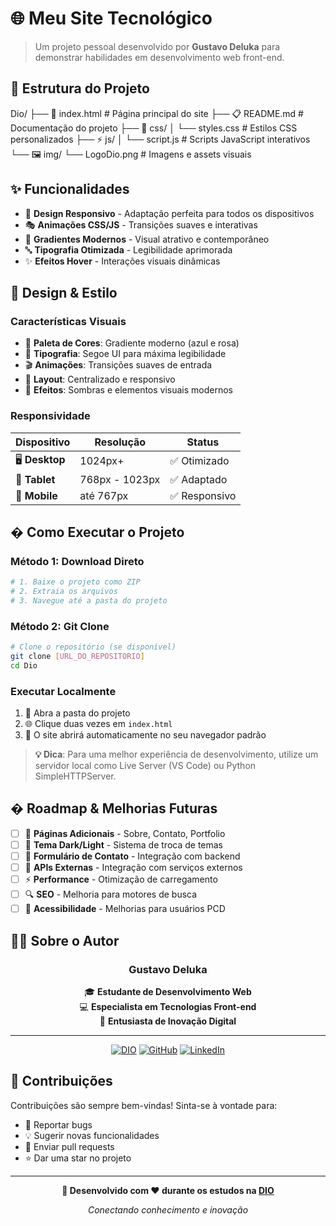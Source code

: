 # 🌐 Meu Site Tecnológico
> Um projeto pessoal desenvolvido por **Gustavo Deluka** para demonstrar habilidades em desenvolvimento web front-end.

## 📁 Estrutura do Projeto

Dio/
├── 📄 index.html       # Página principal do site
├── 📋 README.md        # Documentação do projeto
├── 🎨 css/
│   └── styles.css      # Estilos CSS personalizados
├── ⚡ js/
│   └── script.js       # Scripts JavaScript interativos
└── 🖼️ img/
    └── LogoDio.png     # Imagens e assets visuais


## ✨ Funcionalidades

- 📱 **Design Responsivo** - Adaptação perfeita para todos os dispositivos
- 🎭 **Animações CSS/JS** - Transições suaves e interativas
- 🌈 **Gradientes Modernos** - Visual atrativo e contemporâneo
- 🔤 **Tipografia Otimizada** - Legibilidade aprimorada
- ✨ **Efeitos Hover** - Interações visuais dinâmicas

## 🎨 Design & Estilo

### Características Visuais
- 🎯 **Paleta de Cores**: Gradiente moderno (azul e rosa)
- 📝 **Tipografia**: Segoe UI para máxima legibilidade
- 🎬 **Animações**: Transições suaves de entrada
- 📐 **Layout**: Centralizado e responsivo
- 🌟 **Efeitos**: Sombras e elementos visuais modernos

### Responsividade
| Dispositivo | Resolução | Status |
|-------------|-----------|--------|
| 🖥️ **Desktop** | 1024px+ | ✅ Otimizado |
| 📱 **Tablet** | 768px - 1023px | ✅ Adaptado |
| 📱 **Mobile** | até 767px | ✅ Responsivo |

## � Como Executar o Projeto

### Método 1: Download Direto
```bash
# 1. Baixe o projeto como ZIP
# 2. Extraia os arquivos
# 3. Navegue até a pasta do projeto
```

### Método 2: Git Clone
```bash
# Clone o repositório (se disponível)
git clone [URL_DO_REPOSITORIO]
cd Dio
```

### Executar Localmente
1. 📂 Abra a pasta do projeto
2. 🌐 Clique duas vezes em `index.html` 
3. 🎉 O site abrirá automaticamente no seu navegador padrão

> **💡 Dica**: Para uma melhor experiência de desenvolvimento, utilize um servidor local como Live Server (VS Code) ou Python SimpleHTTPServer.

## � Roadmap & Melhorias Futuras

- [ ] 📄 **Páginas Adicionais** - Sobre, Contato, Portfolio
- [ ] 🌙 **Tema Dark/Light** - Sistema de troca de temas
- [ ] 📧 **Formulário de Contato** - Integração com backend
- [ ] 🔌 **APIs Externas** - Integração com serviços externos
- [ ] ⚡ **Performance** - Otimização de carregamento
- [ ] 🔍 **SEO** - Melhoria para motores de busca
- [ ] 🎯 **Acessibilidade** - Melhorias para usuários PCD

## 👨‍💻 Sobre o Autor

<div align="center">

### **Gustavo Deluka**

🎓 **Estudante de Desenvolvimento Web**  
💻 **Especialista em Tecnologias Front-end**  
🚀 **Entusiasta de Inovação Digital**

---

[![DIO](https://img.shields.io/badge/Estudante-DIO-blueviolet?style=flat-square)](https://dio.me/)
[![GitHub](https://img.shields.io/badge/GitHub-Profile-black?style=flat-square&logo=github)](https://github.com/)
[![LinkedIn](https://img.shields.io/badge/LinkedIn-Connect-blue?style=flat-square&logo=linkedin)](https://linkedin.com/)

</div>


## 🤝 Contribuições

Contribuições são sempre bem-vindas! Sinta-se à vontade para:

- 🐛 Reportar bugs
- 💡 Sugerir novas funcionalidades  
- 🔧 Enviar pull requests
- ⭐ Dar uma star no projeto

---

<div align="center">

**🚀 Desenvolvido com ❤️ durante os estudos na [DIO](https://dio.me/)**

*Conectando conhecimento e inovação*

</div>
